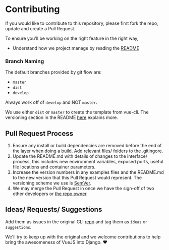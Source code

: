 # Contributing

If you would like to contribute to this repository, please first fork the repo, update and create a Pull Request.

To ensure you'll be working on the right feature in the right way,

- Understand how we project manage by reading the [README](https://github.com/jricardo27/vue-django)

### Branch Naming

The default branches provided by git flow are:
* `master`
* `dist`
* `develop`

Always work off of `develop` and NOT `master`.

We use either `dist` or `master` to create the template from vue-cli. The versioning section in the README [here](https://github.com/jricardo27/vue-django/blob/master/README.md#version-notice) explains more.

## Pull Request Process

1. Ensure any install or build dependencies are removed before the end of the layer when doing a build. Add relevant files/ folders to the .gitingore.
2. Update the README.md with details of changes to the interface/ process, this includes new environment variables, exposed ports, useful file locations and container parameters.
3. Increase the version numbers in any examples files and the README.md to the new version that this
   Pull Request would represent. The versioning scheme we use is [SemVer](http://semver.org/).
4. We may merge the Pull Request in once we have the sign-off of two other developers or [the repo owner](https://github.com/jricardo27).


## Ideas/ Requests/ Suggestions

Add them as issues in the original CLI [repo](https://github.com/vuejs-templates/webpack/issues) and tag them as `ideas` or `suggestions`.

We'll try to keep up with the original and we welcome contributions to help bring the awesomeness of VueJS into Django. :heart:
